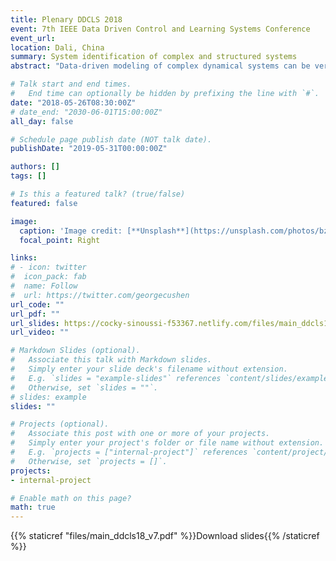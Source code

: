 ```yaml
---
title: Plenary DDCLS 2018
event: 7th IEEE Data Driven Control and Learning Systems Conference
event_url: 
location: Dali, China
summary: System identification of complex and structured systems
abstract: "Data-driven modeling of complex dynamical systems can be very challenging. However, by explicitly considering the quality requirements of the intended use of the model this task can be significantly alleviated. Application oriented experiment design (AOED) is a systematic way to do this. It facilitates identification of system properties that are important for the application at hand, at the same time as it allows simplified model structures to be used since it, for reasons of experimental economy, avoids exciting system properties of little consequence for the application. In this talk we outline the theory for AOED and discuss how to use this technique in an on-line context such that the system is actively better and better probed in a sequential manner as more and more information is acquired. In particular we show how the technique can be integrated in model predictive control."

# Talk start and end times.
#   End time can optionally be hidden by prefixing the line with `#`.
date: "2018-05-26T08:30:00Z"
# date_end: "2030-06-01T15:00:00Z"
all_day: false

# Schedule page publish date (NOT talk date).
publishDate: "2019-05-31T00:00:00Z"

authors: []
tags: []

# Is this a featured talk? (true/false)
featured: false

image:
  caption: 'Image credit: [**Unsplash**](https://unsplash.com/photos/bzdhc5b3Bxs)'
  focal_point: Right

links:
# - icon: twitter
#  icon_pack: fab
#  name: Follow
#  url: https://twitter.com/georgecushen
url_code: ""
url_pdf: ""
url_slides: https://cocky-sinoussi-f53367.netlify.com/files/main_ddcls18_v7.pdf
url_video: ""

# Markdown Slides (optional).
#   Associate this talk with Markdown slides.
#   Simply enter your slide deck's filename without extension.
#   E.g. `slides = "example-slides"` references `content/slides/example-slides.md`.
#   Otherwise, set `slides = ""`.
# slides: example
slides: ""

# Projects (optional).
#   Associate this post with one or more of your projects.
#   Simply enter your project's folder or file name without extension.
#   E.g. `projects = ["internal-project"]` references `content/project/deep-learning/index.md`.
#   Otherwise, set `projects = []`.
projects:
- internal-project

# Enable math on this page?
math: true
---
```

{{% staticref "files/main_ddcls18_v7.pdf" %}}Download slides{{% /staticref %}}

